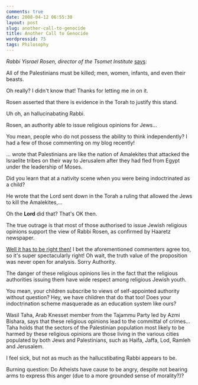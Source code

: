 ```yaml
---
comments: true
date: 2008-04-12 06:55:30
layout: post
slug: another-call-to-genocide
title: Another Call to Genocide
wordpressid: 75
tags: Philosophy
---
```



_Rabbi Yisrael Rosen, director of the Tsomet Institute_ [says](http://www.uruknet.de/?p=m42961&hd=&size=1&l=e):



> 
All of the Palestinians must be killed; men, women, infants, and even their beasts.




Oh really? I didn't know that! Thanks for letting me in on it.


> 
Rosen asserted that there is evidence in the Torah to justify this stand.




Uh oh, an hallucinabating Rabbi.



> 
Rosen, an authority able to issue religious opinions for Jews...




You mean, people who do not possess the ability to think independently? I had a few of those commenting on my blog recently!



> 
... wrote that Palestinians are like the nation of Amalekites that attacked the Israelite tribes on their way to Jerusalem after they had fled from Egypt under the leadership of Moses.




Did you learn that at a nativity scene when you were being indoctrinated as a child?



> 
He wrote that the Lord sent down in the Torah a ruling that allowed the Jews to kill the Amalekites,...




Oh the **Lord** did that? That's OK then.



> 
The true outrage is that most of those authorised to issue Jewish religious opinions support the view of Rabbi Rosen, as confirmed by Haaretz newspaper.




[Well it has to be right then!](http://en.wikipedia.org/wiki/Argumentum_ad_populum) I bet the aforementioned commenters agree too, so it's super spectacularly right! Oh wait, the truth value of the proposition was never open for analysis. Sorry Authority.



> 
The danger of these religious opinions lies in the fact that the religious authorities issuing them have wide respect among religious Jewish youth.




You mean, your children subscribe to views of self-appointed authority without question? Hey, we have children that do that too! Does your indoctrination scheme masquerade as an education system like ours?



> 
Wasil Taha, Arab Knesset member from the Tajammu Party led by Azmi Bishara, says that these religious opinions lead to the committal of crimes... Taha holds that the sectors of the Palestinian population most likely to be harmed by these religious opinions are those living in the various cities populated by both Jews and Palestinians, such as Haifa, Jaffa, Lod, Ramleh and Jerusalem.




I feel sick, but not as much as the hallucstibating Rabbi appears to be.

Burning question: Do Atheists have cause to be angry, despite not bearing arms to express this anger (due to a more grounded sense of morality?)?
